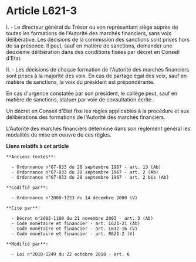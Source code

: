 # Article L621-3

I. - Le directeur général du Trésor ou son représentant siège auprès de toutes les formations de l'Autorité des marchés
financiers, sans voix délibérative. Les décisions de la commission des sanctions sont prises hors de sa présence. Il peut,
sauf en matière de sanctions, demander une deuxième délibération dans des conditions fixées par décret en Conseil d'Etat.

II. - Les décisions de chaque formation de l'Autorité des marchés financiers sont prises à la majorité des voix. En cas de
partage égal des voix, sauf en matière de sanctions, la voix du président est prépondérante.

En cas d'urgence constatée par son président, le collège peut, sauf en matière de sanctions, statuer par voie de consultation
écrite.

Un décret en Conseil d'Etat fixe les règles applicables à la procédure et aux délibérations des formations de l'Autorité des
marchés financiers.

L'Autorité des marchés financiers détermine dans son règlement général les modalités de mise en oeuvre de ces règles.

**Liens relatifs à cet article**

	**Anciens textes**:

	  - Ordonnance n°67-833 du 28 septembre 1967 - art. 13 (Ab)
	  - Ordonnance n°67-833 du 28 septembre 1967 - art. 2 (Ab)
	  - Ordonnance n°67-833 du 28 septembre 1967 - art. 2 bis (Ab)

	**Codifié par**:

	  - Ordonnance n°2000-1223 du 14 décembre 2000 (V)

	**Cité par**:

	  - Décret n°2003-1109 du 21 novembre 2003 - art. 3 (Ab)
	  - Code monétaire et financier - art. L621-21 (Ab)
	  - Code monétaire et financier - art. L632-16 (V)
	  - Code monétaire et financier - art. R621-2 (V)

	**Modifié par**:

	  - Loi n°2010-1249 du 22 octobre 2010 - art. 6
